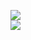 [![](https://img.shields.io/badge/Made%20With-Github%20Spray-lightgrey.svg?style=for-the-badge&logo=github)](https://github.com/Annihil/github-spray#9959)  
[![](https://i.imgur.com/2DrTn0Z.gif)](https://github.com/Annihil/github-spray)